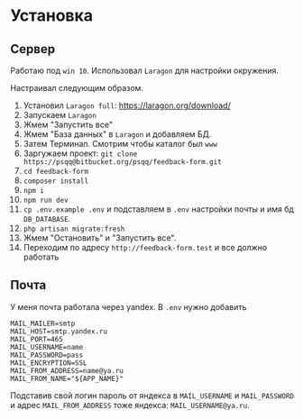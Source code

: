 # Установка

## Сервер

Работаю под `win 10`. Использовал `Laragon` для настройки окружения.

Настраивал следующим образом.

1. Установил `Laragon full`: https://laragon.org/download/
2. Запускаем `Laragon`
3. Жмем "Запустить все"
1. Жмем "База данных" в `Laragon` и добавляем БД.
4. Затем Терминал. Смотрим чтобы каталог был `www`
5. Заргужаем проект: `git clone https://psqq@bitbucket.org/psqq/feedback-form.git`
6. `cd feedback-form`
7. `composer install`
8. `npm i`
8. `npm run dev`
9. `cp .env.example .env` и подставляем в `.env` настройки почты и имя бд `DB_DATABASE`.
1. `php artisan migrate:fresh`
3. Жмем "Остановить" и "Запустить все".
6. Переходим по адресу `http://feedback-form.test` и все должно работать

## Почта

У меня почта работала через yandex. В `.env` нужно добавить

```
MAIL_MAILER=smtp
MAIL_HOST=smtp.yandex.ru
MAIL_PORT=465
MAIL_USERNAME=name
MAIL_PASSWORD=pass
MAIL_ENCRYPTION=SSL
MAIL_FROM_ADDRESS=name@ya.ru
MAIL_FROM_NAME="${APP_NAME}"
```

Подставив свой логин пароль от яндекса в `MAIL_USERNAME` и `MAIL_PASSWORD` и адрес `MAIL_FROM_ADDRESS` тоже яндекса: `MAIL_USERNAME@ya.ru`.
